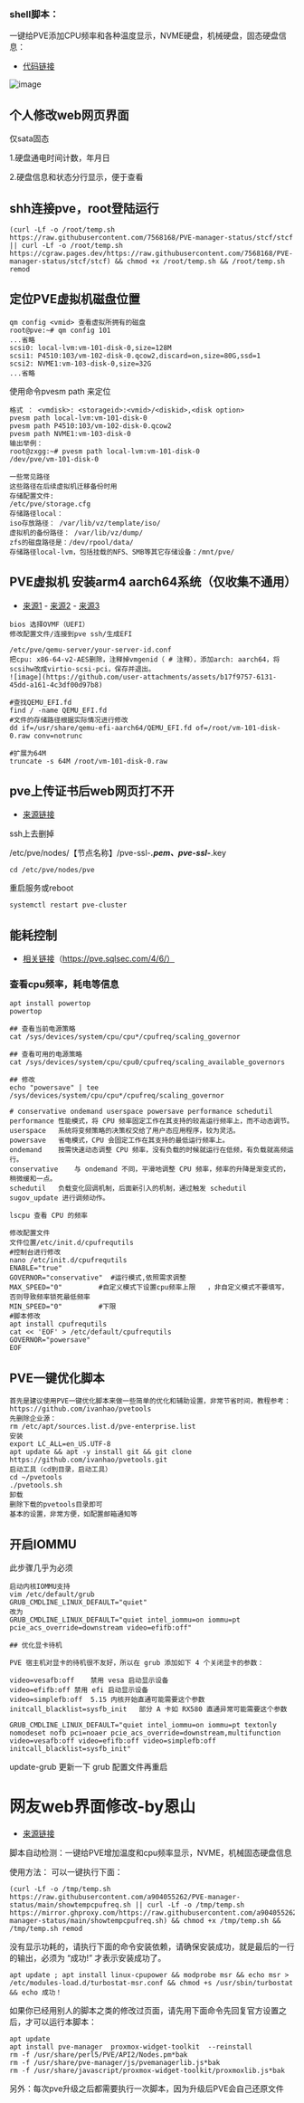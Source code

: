 ### shell脚本：
一键给PVE添加CPU频率和各种温度显示，NVME硬盘，机械硬盘，固态硬盘信息：

- [代码链接](https://github.com/7568168/PVE-manager-status/tree/stcf)

![image](https://github.com/7568168/PVE-manager-status/blob/main/PVE效果图.png)

## 个人修改web网页界面

仅sata固态

1.硬盘通电时间计数，年月日

2.硬盘信息和状态分行显示，便于查看

## shh连接pve，root登陆运行

```json5
(curl -Lf -o /root/temp.sh https://raw.githubusercontent.com/7568168/PVE-manager-status/stcf/stcf || curl -Lf -o /root/temp.sh https://cgraw.pages.dev/https://raw.githubusercontent.com/7568168/PVE-manager-status/stcf/stcf) && chmod +x /root/temp.sh && /root/temp.sh remod
```


## 定位PVE虚拟机磁盘位置

```json0
qm config <vmid> 查看虚拟所拥有的磁盘
root@pve:~# qm config 101
...省略
scsi0: local-lvm:vm-101-disk-0,size=128M
scsi1: P4510:103/vm-102-disk-0.qcow2,discard=on,size=80G,ssd=1 
scsi2: NVME1:vm-103-disk-0,size=32G
...省略
```

使用命令pvesm path 来定位
```json0
格式 ： <vmdisk>: <storageid>:<vmid>/<diskid>,<disk option>
pvesm path local-lvm:vm-101-disk-0
pvesm path P4510:103/vm-102-disk-0.qcow2
pvesm path NVME1:vm-103-disk-0
输出举例：
root@zxgg:~# pvesm path local-lvm:vm-101-disk-0
/dev/pve/vm-101-disk-0
```

```json0
一些常见路径
这些路径在后续虚拟机迁移备份时用
存储配置文件:
/etc/pve/storage.cfg
存储路径local：
iso存放路径： /var/lib/vz/template/iso/​
虚拟机的备份路径： /var/lib/vz/dump/​
zfs的磁盘路径是：/dev/rpool/data/​
存储路径local-lvm，包括挂载的NFS、SMB等其它存储设备：/mnt/pve/
```
## PVE虚拟机 安装arm4 aarch64系统（仅收集不通用）
- [来源1](https://blog.cfornas.casa/165/) - [来源2](https://blog.csdn.net/xumenghe1989/article/details/133382970)  - [来源3](https://foxi.buduanwang.vip/virtualization/pve/2036.html/)
```json0
bios 选择OVMF（UEFI）
修改配置文件/连接到pve ssh/生成EFI

/etc/pve/qemu-server/your-server-id.conf
把cpu: x86-64-v2-AES删除，注释掉vmgenid（ # 注释），添加arch: aarch64，将scsihw改成virtio-scsi-pci，保存并退出。
![image](https://github.com/user-attachments/assets/b17f9757-6131-45dd-a161-4c3df00d97b8)
```

```json0
#查找QEMU_EFI.fd
find / -name QEMU_EFI.fd
#文件的存储路径根据实际情况进行修改
dd if=/usr/share/qemu-efi-aarch64/QEMU_EFI.fd of=/root/vm-101-disk-0.raw conv=notrunc

#扩展为64M
truncate -s 64M /root/vm-101-disk-0.raw
```

## pve上传证书后web网页打不开

- [来源链接](https://hostloc.com/forum.php?mod=redirect&goto=findpost&ptid=1141984&pid=13890625)

ssh上去删掉

/etc/pve/nodes/【节点名称】/pve-ssl-***.pem、pve-ssl-***.key
```json0
cd /etc/pve/nodes/pve
```
重启服务或reboot
```json0
systemctl restart pve-cluster
```

## 能耗控制
- [相关链接](https://www.bilibili.com/read/cv36535302/)（https://pve.sqlsec.com/4/6/）
### 查看cpu频率，耗电等信息
```json0
apt install powertop
powertop

## 查看当前电源策略
cat /sys/devices/system/cpu/cpu*/cpufreq/scaling_governor

## 查看可用的电源策略
cat /sys/devices/system/cpu/cpu0/cpufreq/scaling_available_governors

## 修改
echo "powersave" | tee /sys/devices/system/cpu/cpu*/cpufreq/scaling_governor

# conservative ondemand userspace powersave performance schedutil
performance	性能模式，将 CPU 频率固定工作在其支持的较高运行频率上，而不动态调节。
userspace	系统将变频策略的决策权交给了用户态应用程序，较为灵活。
powersave	省电模式，CPU 会固定工作在其支持的最低运行频率上。
ondemand	按需快速动态调整 CPU 频率，没有负载的时候就运行在低频，有负载就高频运行。
conservative	与 ondemand 不同，平滑地调整 CPU 频率，频率的升降是渐变式的，稍微缓和一点。
schedutil	负载变化回调机制，后面新引入的机制，通过触发 schedutil sugov_update 进行调频动作。

lscpu 查看 CPU 的频率

修改配置文件
文件位置/etc/init.d/cpufrequtils
#控制台进行修改
nano /etc/init.d/cpufrequtils
ENABLE="true"   
GOVERNOR="conservative"  #运行模式,依照需求调整
MAX_SPEED="0"         #自定义模式下设置cpu频率上限   ，非自定义模式不要填写，否则导致频率锁死最低频率
MIN_SPEED="0"         #下限
#脚本修改
apt install cpufrequtils
cat << 'EOF' > /etc/default/cpufrequtils
GOVERNOR="powersave"
EOF
```

## PVE一键优化脚本
```json0
首先是建议使用PVE一键优化脚本来做一些简单的优化和辅助设置，非常节省时间，教程参考：https://github.com/ivanhao/pvetools
先删除企业源：
rm /etc/apt/sources.list.d/pve-enterprise.list
安装
export LC_ALL=en_US.UTF-8
apt update && apt -y install git && git clone https://github.com/ivanhao/pvetools.git
启动工具（cd到目录，启动工具）
cd ~/pvetools​
./pvetools.sh
卸载
删除下载的pvetools目录即可
基本的设置，非常方便，如配置邮箱通知等
```

## 开启IOMMU
 此步骤几乎为必须
 ```json0
启动内核IOMMU支持
vim /etc/default/grub
GRUB_CMDLINE_LINUX_DEFAULT="quiet"
改为
GRUB_CMDLINE_LINUX_DEFAULT="quiet intel_iommu=on iommu=pt pcie_acs_override=downstream video=efifb:off"

## 优化显卡待机

PVE 宿主机对显卡的待机很不友好，所以在 grub 添加如下 4 个关闭显卡的参数：

video=vesafb:off	禁用 vesa 启动显示设备
video=efifb:off	禁用 efi 启动显示设备
video=simplefb:off	5.15 内核开始直通可能需要这个参数
initcall_blacklist=sysfb_init	部分 A 卡如 RX580 直通异常可能需要这个参数

GRUB_CMDLINE_LINUX_DEFAULT="quiet intel_iommu=on iommu=pt textonly nomodeset nofb pci=noaer pcie_acs_override=downstream,multifunction video=vesafb:off video=efifb:off video=simplefb:off initcall_blacklist=sysfb_init"
```
update-grub
更新一下 grub 配置文件再重启


#  网友web界面修改-by恩山

- [来源链接](https://www.right.com.cn/forum/thread-6754687-1-1.html)

脚本自动检测：一键给PVE增加温度和cpu频率显示，NVME，机械固态硬盘信息

使用方法：
可以一键执行下面：
```json5
(curl -Lf -o /tmp/temp.sh https://raw.githubusercontent.com/a904055262/PVE-manager-status/main/showtempcpufreq.sh || curl -Lf -o /tmp/temp.sh https://mirror.ghproxy.com/https://raw.githubusercontent.com/a904055262/PVE-manager-status/main/showtempcpufreq.sh) && chmod +x /tmp/temp.sh && /tmp/temp.sh remod
```

没有显示功耗的，请执行下面的命令安装依赖，请确保安装成功，就是最后的一行的输出，必须为 “成功!” 才表示安装成功了。
```json5
apt update ; apt install linux-cpupower && modprobe msr && echo msr > /etc/modules-load.d/turbostat-msr.conf && chmod +s /usr/sbin/turbostat && echo 成功！
```

如果你已经用别人的脚本之类的修改过页面，请先用下面命令先回复官方设置之后，才可以运行本脚本：

```json5
apt update
apt install pve-manager  proxmox-widget-toolkit  --reinstall
rm -f /usr/share/perl5/PVE/API2/Nodes.pm*bak
rm -f /usr/share/pve-manager/js/pvemanagerlib.js*bak
rm -f /usr/share/javascript/proxmox-widget-toolkit/proxmoxlib.js*bak
```
另外：每次pve升级之后都需要执行一次脚本，因为升级后PVE会自己还原文件
